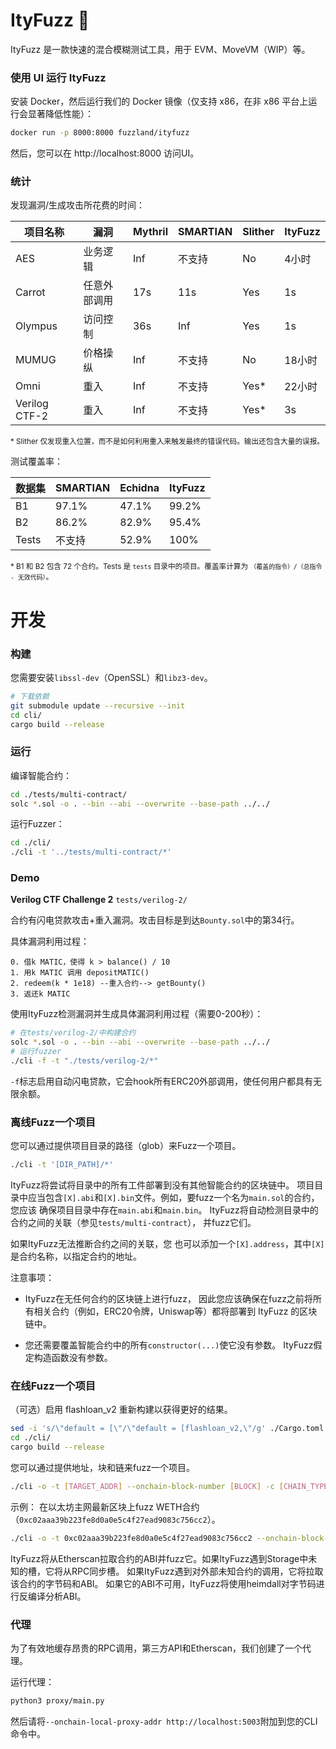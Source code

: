 # ItyFuzz 🍦

ItyFuzz 是一款快速的混合模糊测试工具，用于 EVM、MoveVM（WIP）等。

### 使用 UI 运行 ItyFuzz
安装 Docker，然后运行我们的 Docker 镜像（仅支持 x86，在非 x86 平台上运行会显著降低性能）：

```bash
docker run -p 8000:8000 fuzzland/ityfuzz
```

然后，您可以在 http://localhost:8000 访问UI。

### 统计

发现漏洞/生成攻击所花费的时间：

| 项目名称             | 漏洞           | **Mythril** | **SMARTIAN**    | **Slither** | **ItyFuzz** |
|---------------|-------------------------|---------|-------------|---------|---------|
| AES           | 业务逻辑          | Inf     | 不支持 | No      | 4小时    |
| Carrot        | 任意外部调用 | 17s     | 11s         | Yes     | 1s      |
| Olympus       | 访问控制          | 36s     | Inf         | Yes     | 1s      |
| MUMUG         | 价格操纵      | Inf     | 不支持         | No      | 18小时   |
| Omni          | 重入              | Inf     | 不支持         | Yes*    | 22小时   |
| Verilog CTF-2 | 重入              | Inf     | 不支持         | Yes*    | 3s      |

<sub>\* Slither 仅发现重入位置，而不是如何利用重入来触发最终的错误代码。输出还包含大量的误报。 </sub>

测试覆盖率：

| **数据集** | **SMARTIAN** | **Echidna** | **ItyFuzz** |
|-------------|--------------|-------------|-------------|
| B1          | 97.1%        | 47.1%       | 99.2%       |
| B2          | 86.2%        | 82.9%       | 95.4%       |
| Tests       | 不支持  | 52.9%       | 100%        |

<sub>\* B1 和 B2 包含 72 个合约。Tests 是 `tests` 目录中的项目。覆盖率计算为 `（覆盖的指令）/（总指令 - 无效代码）`。 </sub>


# 开发

### 构建

您需要安装`libssl-dev`（OpenSSL）和`libz3-dev`。

```bash
# 下载依赖
git submodule update --recursive --init
cd cli/
cargo build --release
```

### 运行
编译智能合约：
```bash
cd ./tests/multi-contract/
solc *.sol -o . --bin --abi --overwrite --base-path ../../
```
运行Fuzzer：
```bash
cd ./cli/
./cli -t '../tests/multi-contract/*'
```

### Demo

**Verilog CTF Challenge 2**
`tests/verilog-2/`

合约有闪电贷款攻击+重入漏洞。攻击目标是到达`Bounty.sol`中的第34行。

具体漏洞利用过程：
```
0. 借k MATIC，使得 k > balance() / 10
1. 用k MATIC 调用 depositMATIC()
2. redeem(k * 1e18) --重入合约--> getBounty()
3. 返还k MATIC
```

使用ItyFuzz检测漏洞并生成具体漏洞利用过程（需要0-200秒）：
```bash
# 在tests/verilog-2/中构建合约
solc *.sol -o . --bin --abi --overwrite --base-path ../../
# 运行fuzzer
./cli -f -t "./tests/verilog-2/*"
```

`-f`标志启用自动闪电贷款，它会hook所有ERC20外部调用，使任何用户都具有无限余额。

### 离线Fuzz一个项目
您可以通过提供项目目录的路径（glob）来Fuzz一个项目。
```bash
./cli -t '[DIR_PATH]/*'
```
ItyFuzz将尝试将目录中的所有工件部署到没有其他智能合约的区块链中。
项目目录中应当包含`[X].abi`和`[X].bin`文件。例如，要fuzz一个名为`main.sol`的合约，您应该
确保项目目录中存在`main.abi`和`main.bin`。
ItyFuzz将自动检测目录中的合约之间的关联（参见`tests/multi-contract`），
并fuzz它们。

如果ItyFuzz无法推断合约之间的关联，您
也可以添加一个`[X].address`，其中`[X]`是合约名称，以指定合约的地址。

注意事项：

* ItyFuzz在无任何合约的区块链上进行fuzz，
因此您应该确保在fuzz之前将所有相关合约（例如，ERC20令牌，Uniswap等）都将部署到 ItyFuzz 的区块链中。

* 您还需要覆盖智能合约中的所有`constructor(...)`使它没有参数。 ItyFuzz假定构造函数没有参数。

### 在线Fuzz一个项目
（可选）启用 flashloan_v2 重新构建以获得更好的结果。

```bash
sed -i 's/\"default = [\"/\"default = [flashloan_v2,\"/g' ./Cargo.toml
cd ./cli/
cargo build --release
```

您可以通过提供地址，块和链来fuzz一个项目。
```bash
./cli -o -t [TARGET_ADDR] --onchain-block-number [BLOCK] -c [CHAIN_TYPE] 
```

示例：
在以太坊主网最新区块上fuzz WETH合约（`0xc02aaa39b223fe8d0a0e5c4f27ead9083c756cc2`）。
```bash
./cli -o -t 0xc02aaa39b223fe8d0a0e5c4f27ead9083c756cc2 --onchain-block-number 0 -c ETH
```

ItyFuzz将从Etherscan拉取合约的ABI并fuzz它。如果ItyFuzz遇到Storage中未知的槽，它将从RPC同步槽。
如果ItyFuzz遇到对外部未知合约的调用，它将拉取该合约的字节码和ABI。 如果它的ABI不可用，ItyFuzz将使用heimdall对字节码进行反编译分析ABI。

### 代理

为了有效地缓存昂贵的RPC调用，第三方API和Etherscan，我们创建了一个代理。 

运行代理：
```bash
python3 proxy/main.py
```

然后请将`--onchain-local-proxy-addr http://localhost:5003`附加到您的CLI命令中。 
